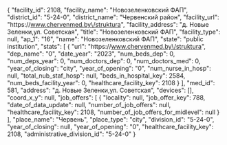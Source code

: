 {
    "facility_id": 2108,
    "facility_name": "Новозеленковский ФАП",
    "district_id": "5-24-0",
    "district_name": "Червенский район",
    "facility_url": "https:\/\/www.chervenmed.by\/struktura",
    "facility_address": "д. Новые Зеленки,ул. Советская",
    "title": "Новозеленковский ФАП",
    "facility_type": null,
    "ap_1": "16",
    "name": "Новозеленковский ФАП",
    "state": "public institution",
    "stats": [
        {
            "url": "https:\/\/www.chervenmed.by\/struktura",
            "dep_name": "0",
            "date_year": "2023",
            "num_beds_dep": 0,
            "num_deps_year": 0,
            "num_doctors_dep": 0,
            "num_doctors_med": 0,
            "year_of_closing": "city",
            "year_of_opening": "0",
            "num_nurse_in_hosp": null,
            "total_nub_staf_hosp": null,
            "beds_in_hospital_key": 2584,
            "num_beds_facility_year": 0,
            "healthcare_facility_key": 2108
        }
    ],
    "med_id": 581,
    "address": "д. Новые Зеленки,ул. Советская",
    "devices": [],
    "coord_x_y": null,
    "job_offers": [
        {
            "locality": null,
            "job_offer_key": 788,
            "date_of_data_update": null,
            "number_of_job_offers": null,
            "healthcare_facility_key": 2108,
            "number_of_job_offers_for_midlevel": null
        }
    ],
    "place_name": "Червень",
    "place_type": "city",
    "division_id": "5-24-0",
    "year_of_closing": null,
    "year_of_opening": "0",
    "healthcare_facility_key": 2108,
    "administrative_division_id": "5-24-0"
}